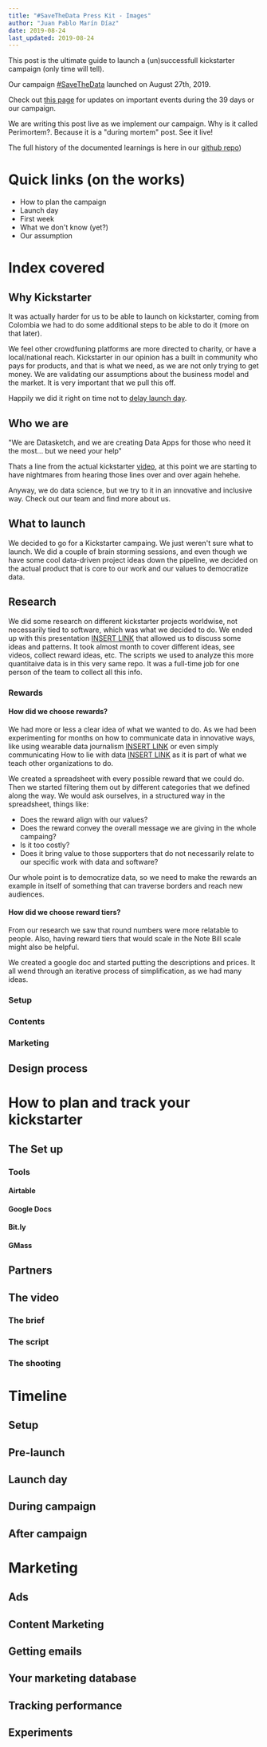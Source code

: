 ```yaml
---
title: "#SaveTheData Press Kit - Images"
author: "Juan Pablo Marín Díaz"
date: 2019-08-24
last_updated: 2019-08-24
---
```




This post is the ultimate guide to launch a (un)successfull kickstarter campaign (only time will tell).

Our campaign [#SaveTheData](https://dskt.ch/2Zyk13m) launched on August 27th, 2019.

Check out [this page](how-to-updates) for updates on important events during the 39 days or our campaign.


We are writing this post live as we implement our campaign. Why is it called Perimortem?. Because it is a "during mortem" post. See it live!

The full history of the documented learnings is here in our [github repo](http://github.com/datasketch/kickstarter))


# Quick links (on the works)

- How to plan the campaign 
- Launch day
- First week
- What we don't know (yet?)
- Our assumption


# Index covered

## Why Kickstarter

It was actually harder for us to be able to launch on kickstarter, coming from Colombia we had to do some additional steps to be able to do it (more on that later).

We feel other crowdfuning platforms are more directed to charity, or have a local/national reach. Kickstarter in our opinion has a built in community who pays for products, and that is what we need, as we are not only trying to get money. We are validating our assumptions about the business model and the market. It is very important that we pull this off.

Happily we did it right on time not to [delay launch day](when-to-launch).


## Who we are

"We are Datasketch, and we are creating Data Apps for those who need it the most... but we need your help"

Thats a line from the actual kickstarter [video](https://dskt.ch/2Zyk13m), at this point we are starting to have nightmares from hearing those lines over and over again hehehe.

Anyway, we do data science, but we try to it in an innovative and inclusive way. Check out our team and find more about us.

## What to launch 

We decided to go for a Kickstarter campaing. We just weren't sure what to launch. We did a couple of brain storming sessions, and even though we have some cool data-driven project ideas down the pipeline, we decided on the actual product that is core to our work and our values to democratize data.

## Research


We did some research on different kickstarter projects worldwise, not necessarily tied to software, which was what we decided to do. We ended up with this presentation [INSERT LINK]() that allowed us to discuss some ideas and patterns. It took almost month to cover different ideas, see videos, collect reward ideas, etc.
The scripts we used to analyze this more quantitaive data is in this very same repo. It was a full-time job for one person of the team to collect all this info.

### Rewards

#### How did we choose rewards?

We had more or less a clear idea of what we wanted to do. As we had been experimenting for months on how to communicate data in innovative ways, like using wearable data journalism [INSERT LINK]() or even simply communicating How to lie with data [INSERT LINK]() as it is part of what we teach other organizations to do.

We created a  spreadsheet with every possible reward that we could do. Then we started filtering them out by different categories that we defined along the way. We would ask ourselves, in a structured way in the spreadsheet, things like:

- Does the reward align with our values?
- Does the reward convey the overall message we are giving in the whole campaing?
- Is it too costly?
- Does it bring value to those supporters that do not necessarily relate to our specific work with data and software?

Our whole point is to democratize data, so we need to make the rewards an example in itself of something that can traverse borders and reach new audiences.

#### How did we choose reward tiers?

From our research we saw that round numbers were more relatable to people. Also, having reward tiers that would scale in the Note Bill scale might also be helpful.

We created a google doc and started putting the descriptions and prices. It all wend through an iterative process of simplification, as we had many ideas.

### Setup



### Contents

### Marketing

## Design process


# How to plan and track your kickstarter

## The Set up


### Tools

#### Airtable

#### Google Docs 

#### Bit.ly

#### GMass

## Partners

## The video

### The brief

### The script

### The shooting
 
# Timeline

## Setup

## Pre-launch

## Launch day

## During campaign

## After campaign


# Marketing

## Ads

## Content Marketing

## Getting emails

## Your marketing database

## Tracking performance

## Experiments

